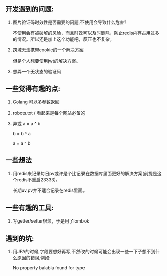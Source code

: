 ## 开发遇到的问题:


1. 图片验证码时效性是否需要的问题,不使用会导致什么危害?
   
   不使用会有被破解的风险，而且时效可以及时删除，防止redis内存占用过多的情况。所以还是加上这个功能吧，反正也不复杂。


2. 跨域无法携带cookie的一个解决[方案](http://www.ruanyifeng.com/blog/2016/04/cors.html)

   但是个人想要使用jwt的解决方案。

3. 想弄一个无状态的验证码


## 一些觉得有趣的点:


1. Golang 可以多参数返回

2. robots.txt
 ( 看起来是每个网站必备的
 
3. 异或
   a = a ^ b 

   b = b ^ a

   a = a ^ b


## 一些想法

1. 用redis来记录每日pv或许是个比记录在数据库里面更好的解决方案(前提是这个redis不重启23333)。

   长期uv,pv并不适合记录在redis里面。



## 一些有趣的工具:

1. 写getter/setter很烦，于是用了lombok

## 遇到的坑:

1. 用JPA的时候,字段要想好再写,不然改的时候可能会出现一些一下子想不到什么原因的错误,例如:

   No property balabla found for type

